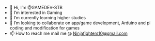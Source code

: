 - 👋 Hi, I’m @GAMEDEV-STB
- 👀 I’m interested in Gaming
- 🌱 I’m currently learning higher studies
- 💞️ I’m looking to collaborate on app/game development, Arduino and pi coding and modification for games 
- 📫 How to reach me mail me @ Ninjafighters10@gmail.com

<!---
GAMEDEV-STB/GAMEDEV-STB is a ✨ special ✨ repository because its `README.md` (this file) appears on your GitHub profile.
You can click the Preview link to take a look at your changes.
--->

